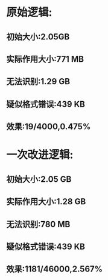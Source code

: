 # 原始逻辑:
## 初始大小:2.05GB
## 实际作用大小:771 MB
## 无法识别:1.29 GB
## 疑似格式错误:439 KB
## 效果:19/4000,0.475%
# 一次改进逻辑:
## 初始大小:2.05 GB
## 实际作用大小:1.28 GB
## 无法识别:780 MB
## 疑似格式错误:439 KB
## 效果:1181/46000,2.567%












